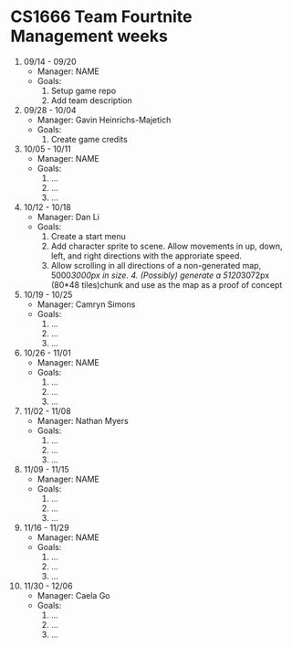 # CS1666 Team Fourtnite Management weeks

1. 09/14 - 09/20
	* Manager: NAME
	* Goals:
		1. Setup game repo
		2. Add team description
2. 09/28 - 10/04
	* Manager: Gavin Heinrichs-Majetich
	* Goals:
		1. Create game credits
2. 10/05 - 10/11
	* Manager: NAME
	* Goals:
		1. ...
		1. ...
		1. ...
2. 10/12 - 10/18
	* Manager: Dan Li
	* Goals:
		1. Create a start menu
		2. Add character sprite to scene. Allow movements in up, down, left, and right directions with the approriate speed. 
		3. Allow scrolling in all directions of a non-generated map, 5000*3000px in size.
                4. (Possibly) generate a 5120*3072px (80*48 tiles)chunk and use as the map as a proof of concept 
2. 10/19 - 10/25
	* Manager: Camryn Simons
	* Goals:
		1. ...
		1. ...
		1. ...
2. 10/26 - 11/01
	* Manager: NAME
	* Goals:
		1. ...
		1. ...
		1. ...
2. 11/02 - 11/08
	* Manager: Nathan Myers
	* Goals:
		1. ...
		1. ...
		1. ...
2. 11/09 - 11/15
	* Manager: NAME
	* Goals:
		1. ...
		1. ...
		1. ...
2. 11/16 - 11/29
	* Manager: NAME
	* Goals:
		1. ...
		1. ...
		1. ...
2. 11/30 - 12/06
	* Manager: Caela Go
	* Goals:
		1. ...
		1. ...
		1. ...		
